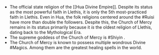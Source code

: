 - The official state religion of the [[Hua Divine Empire]]. Despite its status as the most powerful faith in Llethis, it is only the 5th most-practiced faith in Llethis. Even in Hua, the folk religions centered around the #Ruisi have more than double the followers. Despite this, the Church of Mercy remains in its status primarily because it *is* the oldest religion of Llethis, dating back to the Mythological Era.
- The supreme goddess of the Church of Mercy is #Shiyin .
- The Church of Mercy is known to possess multiple wondrous Divine #Magics. Among them are the greatest healing spells in the world.